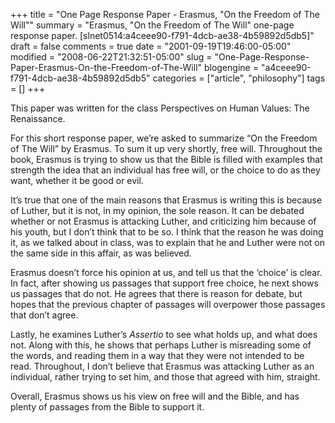 +++
title = "One Page Response Paper - Erasmus, "On the Freedom of The Will""
summary = "Erasmus, "On the Freedom of The Will" one-page response paper. [slnet0514:a4ceee90-f791-4dcb-ae38-4b59892d5db5]"
draft = false
comments = true
date = "2001-09-19T19:46:00-05:00"
modified = "2008-06-22T21:32:51-05:00"
slug = "One-Page-Response-Paper-Erasmus-On-the-Freedom-of-The-Will"
blogengine = "a4ceee90-f791-4dcb-ae38-4b59892d5db5"
categories = ["article", "philosophy"]
tags = []
+++

<div class="note">
<p>
This paper was written for&nbsp;the class Perspectives on Human Values: The Renaissance.&nbsp; 
</p>
</div>
<p>
For this short response paper, we&rsquo;re asked to summarize &ldquo;On the Freedom of The Will&rdquo; by Erasmus. To sum it up very shortly, free will. Throughout the book, Erasmus is trying to show us that the Bible is filled with examples that strength the idea that an individual has free will, or the choice to do as they want, whether it be good or evil. 
</p>
<p>
It&rsquo;s true that one of the main reasons that Erasmus is writing this is because of Luther, but it is not, in my opinion, the sole reason. It can be debated whether or not Erasmus is attacking Luther, and criticizing him because of his youth, but I don&rsquo;t think that to be so. I think that the reason he was doing it, as we talked about in class, was to explain that he and Luther were not on the same side in this affair, as was believed. 
</p>
<p>
Erasmus doesn&rsquo;t force his opinion at us, and tell us that the &lsquo;choice&rsquo; is clear. In fact, after showing us passages that support free choice, he next shows us passages that do not. He agrees that there is reason for debate, but hopes that the previous chapter of passages will overpower those passages that don&rsquo;t agree. 
</p>
<p>
Lastly, he examines Luther&rsquo;s <em>Assertio</em> to see what holds up, and what does not. Along with this, he shows that perhaps Luther is misreading some of the words, and reading them in a way that they were not intended to be read. Throughout, I don&rsquo;t believe that Erasmus was attacking Luther as an individual, rather trying to set him, and those that agreed with him, straight. 
</p>
<p>
Overall, Erasmus shows us his view on free will and the Bible, and has plenty of passages from the Bible to support it. 
</p>

